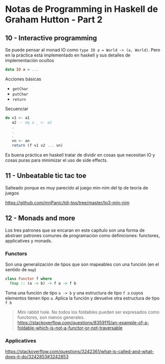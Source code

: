 # Notas de Programming in Haskell de Graham Hutton - Part 2

## 10 - Interactive programming

Se puede pensar al monad IO como `type IO a = World -> (a, World)`. Pero en la
práctica está implementado en haskell y sus detalles de implementación ocultos

```haskell
data IO a = ...
```

Acciones básicas

- `getChar`
- `putChar`
- `return`

Secuenciar

```haskell
do v1 <- a1
   a2 -- eq a _ <- a2
   .
   .
   .
   vn <- an
   return (f v1 v2 ... vn)
```

Es buena práctica en haskell tratar de dividir en cosas que necesitan IO y cosas
puras para minimizar el uso de side effects.

## 11 - Unbeatable tic tac toe

Salteado porque es muy parecido al juego min-nim del tp de teoría de juegos

https://github.com/mnPanic/tdj-tps/tree/master/tp3-min-nim

## 12 - Monads and more

Los tres patrones que se encaran en este capítulo son una forma de abstraer
patrones comunes de programación como definiciones: functores, applicatives y monads.

### Functors

Son una generalización de tipos que son mapeables con una función (en el sentido
de `map`)

```haskell
class Functor f where
  fmap :: (a -> b) -> f a -> f b
```

Toma una función de tipo `a -> b` y una estructura de tipo `f a` cuyos elementos
tienen tipo `a`. Aplica la función y devuelve otra estructura de tipo `f b`

> Mini rabbit hole. No todos los foldables pueden ser expresados como functores,
> son menos generales. https://stackoverflow.com/questions/8359115/an-example-of-a-foldable-which-is-not-a-functor-or-not-traversable

### Applicatives

https://stackoverflow.com/questions/3242361/what-is-called-and-what-does-it-do/3242853#3242853